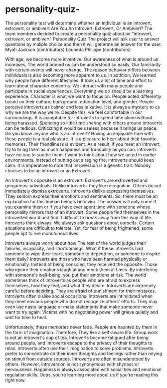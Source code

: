 # personality-quiz-
The personality test will determine whether an individual is an introvert, extrovert, or ambivert
Are You An Introvert, Extrovert, Or Ambivert?
The team members decided to create a personality quiz about be "introvert, extrovert, or ambivert"
 Personality Quiz The project will ask user to answer questions by muliple choice and then it will generate an answer for the user.
Myah Jackson (contributors)
Louneda Philippe (contributors)

With age, we become more inventive. Our awareness of what is around us increases. The world around us can be understood so easily. Our familiarity with certain events will never change. The reason behavior differs between individuals is also becoming more apparent to us. In addition, We learned why people have different lifestyles. It took us a lot of time and effort to learn about character concerns. We interact with many people and participate in social experiences. Everything we do should be a learning experience. Character is what we want to focus on. People acted differently based on their culture, background, education level, and gender. People perceive introverts as calmer and less talkative. It is always a mystery to us why we are the way we're.
Despite this, we feel comfortable in our surroundings. It is acceptable for introverts to spend time alone without being harassed. Spending so little time sharing with others around introverts can be tedious. Criticizing it would be useless because it brings us peace. Do you know anyone who is an introvert? Having an enjoyable time with these people is a real pleasure. It is a pleasure to hear about their favorite memories. Their friendliness is evident. As a result, if you meet an introvert, try to bring them as much happiness and tranquility as you can. introverts have no one to soothe them. I want to think about how we acted in earlier environments. Instead of putting out a raging fire, introverts should keep calm. It is imperative to note that Introversion is a genetic trait. Nobody chooses to be an introvert or an Extrovert.

 An introvert's opposite is an extrovert. Extroverts are extroverted and gregarious individuals. Unlike introverts, they like recognition. Others do not immediately dismiss extroverts. Introverts dislike expressing themselves. They seldom express their emotions and sentiments. So, there must be an explanation for this human being's behavior. The answer will only come if you examine them or if you have ever spent time with someone whose personality mirrors that of an
introvert. Some people find themselves in the introverted world and find it difficult to break away from this way of life. Introverts think always. We always ask questions about ourselfs. Certain situations are difficult to tolerate. Yet, for fear of being frightened, some people opt to live monotonous lives.

Introverts always worry about how The rest of the world judges their failures, incapacity, and shortcomings. What if these introverts had someone to wipe their tears, someone to depend on, or someone to inspire them daily? Introverts are those who have been harmed physically or emotionally. Instead of being consoled, they received the opposite. Those who ignore their emotions laugh at and mock them at times. By interfering with someone's well-being, you put their emotions at risk. The world sometimes think of introverts as people who are afraid to express themselves, how they feel, and what they desire. Introverts are extremely careful before deciding. They are afraid of punishment for their mistakes. Introverts often dislike social occasions. Introverts are intimidated when they meet envious people who do not recognize others' efforts. They may even use nasty language or make statements that make someone never want to try again. Victims with no negotiating power will grieve quietly and wait for time to heal. 

Unfortunately, these memories never fade. People are haunted by them in the form of imagination. Therefore, They live a self-aware life. Group work is not an introvert's cup of tea. Introverts become fatigued after being around people, and Introverts escape to the privacy of their thoughts to relax. Introverts often use their imagination to solve problems. Introverts prefer to concentrate on their inner thoughts and feelings rather than relying on stimuli from outside sources. Introverts are often misunderstood by others. However, introversion is not synonymous with shyness or nervousness. Happiness is always associated with social ties and emotional regulation skills. Oops, you're learning more about us if you're reading this right now.


